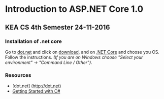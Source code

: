 # Introduction to ASP.NET Core 1.0
## KEA CS 4th Semester 24-11-2016



### Installation of .net core
Go to [dot.net](http://dot.net) and click on [download](https://www.microsoft.com/net/download), and on [.NET Core](https://www.microsoft.com/net/download/core) and choose you OS.        
Follow the instructions. 
_(If you are on Windows choose "Select your environment" -> "Command Line / Other")_.   


### Resources
* [dot.net] (http://dot.net)
* [Getting Started with C#](https://www.microsoft.com/net/tutorials/csharp/getting-started)

